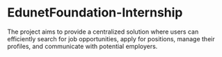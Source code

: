 # EdunetFoundation-Internship
The project aims to provide a centralized solution where users can efficiently search for job opportunities, apply for positions, manage their profiles, and communicate with potential employers.
